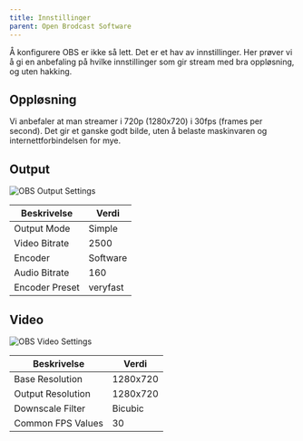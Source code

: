 ```yaml
---
title: Innstillinger
parent: Open Brodcast Software
---
```



Å konfigurere OBS er ikke så lett. Det er et hav av innstillinger. Her prøver vi å gi en anbefaling på hvilke innstillinger som gir stream med bra oppløsning, og uten hakking.

## Oppløsning

Vi anbefaler at man streamer i 720p (1280x720) i 30fps (frames per second). Det gir et ganske godt bilde, uten å belaste maskinvaren og internettforbindelsen for mye.

## Output

![OBS Output Settings](./images/obs-output-settings.png)

Beskrivelse    | Verdi
-------------  | ---
Output Mode    | Simple
Video Bitrate  | 2500
Encoder        | Software
Audio Bitrate  | 160
Encoder Preset | veryfast

## Video

![OBS Video Settings](./images/obs-video-settings.png)

Beskrivelse        | Verdi
------------------ | ---
Base Resolution    | 1280x720
Output Resolution  | 1280x720
Downscale Filter   | Bicubic
Common FPS Values  | 30
